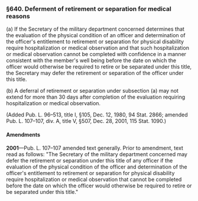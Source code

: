 ### §640. Deferment of retirement or separation for medical reasons ###

(a) If the Secretary of the military department concerned determines that the evaluation of the physical condition of an officer and determination of the officer's entitlement to retirement or separation for physical disability require hospitalization or medical observation and that such hospitalization or medical observation cannot be completed with confidence in a manner consistent with the member's well being before the date on which the officer would otherwise be required to retire or be separated under this title, the Secretary may defer the retirement or separation of the officer under this title.

(b) A deferral of retirement or separation under subsection (a) may not extend for more than 30 days after completion of the evaluation requiring hospitalization or medical observation.

(Added Pub. L. 96–513, title I, §105, Dec. 12, 1980, 94 Stat. 2866; amended Pub. L. 107–107, div. A, title V, §507, Dec. 28, 2001, 115 Stat. 1090.)

#### Amendments ####

**2001**—Pub. L. 107–107 amended text generally. Prior to amendment, text read as follows: "The Secretary of the military department concerned may defer the retirement or separation under this title of any officer if the evaluation of the physical condition of the officer and determination of the officer's entitlement to retirement or separation for physical disability require hospitalization or medical observation that cannot be completed before the date on which the officer would otherwise be required to retire or be separated under this title."